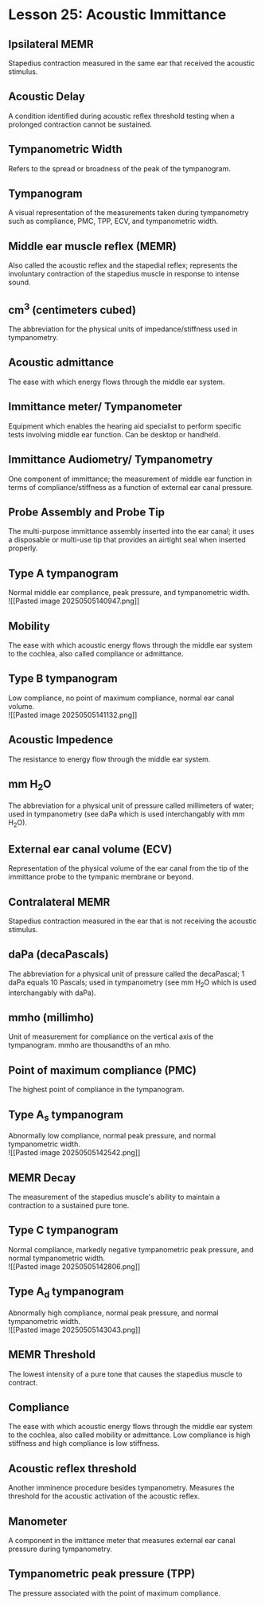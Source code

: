 # Lesson 25: Acoustic Immittance

## Ipsilateral MEMR
Stapedius contraction measured in the same ear that received the acoustic stimulus.  

## Acoustic Delay
A condition identified during acoustic reflex threshold testing when a prolonged contraction cannot be sustained.  
## Tympanometric Width
Refers to the spread or broadness of the peak of the tympanogram.  

## Tympanogram
A visual representation of the measurements taken during tympanometry such as compliance, PMC, TPP, ECV, and tympanometric width.  

## Middle ear muscle reflex (MEMR)
Also called the acoustic reflex and the stapedial reflex; represents the involuntary contraction of the stapedius muscle in response to intense sound.  
## cm<sup>3</sup> (centimeters cubed)
The abbreviation for the physical units of impedance/stiffness used in tympanometry.  

## Acoustic admittance
The ease with which energy flows through the middle ear system.  

## Immittance meter/ Tympanometer
Equipment which enables the hearing aid specialist to perform specific tests involving middle ear function. Can be desktop or handheld.  

## Immittance Audiometry/ Tympanometry
One component of immittance; the measurement of middle ear function in terms of compliance/stiffness as a function of external ear canal pressure.  

## Probe Assembly and Probe Tip
The multi-purpose immittance assembly inserted into the ear canal; it uses a disposable or multi-use tip that provides an airtight seal when inserted properly.  

## Type A tympanogram
Normal middle ear compliance, peak pressure, and tympanometric width.  
![[Pasted image 20250505140947.png]]

## Mobility
The ease with which acoustic energy flows through the middle ear system to the cochlea, also called compliance or admittance.  

## Type B tympanogram
Low compliance, no point of maximum compliance, normal ear canal volume.  
![[Pasted image 20250505141132.png]]

## Acoustic Impedence
The resistance to energy flow through the middle ear system.  

## mm H<sub>2</sub>O
The abbreviation for a physical unit of pressure called millimeters of water; used in tympanometry (see daPa which is used interchangably with mm H<sub>2</sub>O).  

## External ear canal volume (ECV)
Representation of the physical volume of the ear canal from the tip of the immittance probe to the tympanic membrane or beyond.  

## Contralateral MEMR
Stapedius contraction measured in the ear that is not receiving the acoustic stimulus.  

## daPa (decaPascals)
The abbreviation for a physical unit of pressure called the decaPascal; 1 daPa equals 10 Pascals; used in tympanometry (see mm H<sub>2</sub>O which is used interchangably with daPa).  

## mmho (millimho)
Unit of measurement for compliance on the vertical axis of the tympanogram. mmho are thousandths of an mho.  

## Point of maximum compliance (PMC)
The highest point of compliance in the tympanogram.  

## Type A<sub>s</sub> tympanogram
Abnormally low compliance, normal peak pressure, and normal tympanometric width.  
![[Pasted image 20250505142542.png]]

## MEMR Decay
The measurement of the stapedius muscle's ability to maintain a contraction to a sustained pure tone.  

## Type C tympanogram
Normal compliance, markedly negative tympanometric peak pressure, and normal tympanometric width.  
![[Pasted image 20250505142806.png]]

## Type A<sub>d</sub> tympanogram
Abnormally high compliance, normal peak pressure, and normal tympanometric width.  
![[Pasted image 20250505143043.png]]

## MEMR Threshold
The lowest intensity of a pure tone that causes the stapedius muscle to contract.  

## Compliance
The ease with which acoustic energy flows through the middle ear system to the cochlea, also called mobility or admittance. Low compliance is high stiffness and high compliance is low stiffness.  

## Acoustic reflex threshold
Another imminence procedure besides tympanometry. Measures the threshold for the acoustic activation of the acoustic reflex.

## Manometer
A component in the imittance meter that measures external ear canal pressure during tympanometry.

## Tympanometric peak pressure (TPP)
The pressure associated with the point of maximum compliance.  